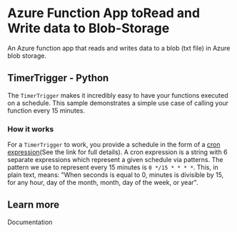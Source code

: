 # Azure Function App toRead and Write data to Blob-Storage
An Azure function app that reads and writes data to a blob (txt file) in Azure blob storage.

## TimerTrigger - Python

The `TimerTrigger` makes it incredibly easy to have your functions executed on a schedule. This sample demonstrates a simple use case of calling your function every 15 minutes.

### How it works

For a `TimerTrigger` to work, you provide a schedule in the form of a [cron expression](https://en.wikipedia.org/wiki/Cron#CRON_expression)(See the link for full details). A cron expression is a string with 6 separate expressions which represent a given schedule via patterns. The pattern we use to represent every 15 minutes is `0 */15 * * * *`. This, in plain text, means: "When seconds is equal to 0, minutes is divisible by 15, for any hour, day of the month, month, day of the week, or year".

## Learn more

<TODO> Documentation

